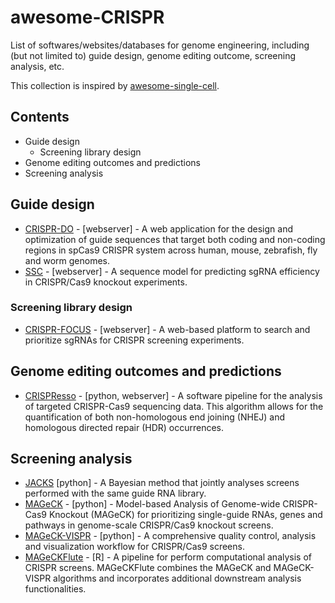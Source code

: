 # awesome-CRISPR
List of softwares/websites/databases for genome engineering, including (but not limited to) guide design, genome editing outcome, screening analysis, etc. 

This collection is inspired by [awesome-single-cell](https://github.com/seandavi/awesome-single-cell).

## Contents

- Guide design
  - Screening library design
- Genome editing outcomes and predictions
- Screening analysis

## Guide design

- [CRISPR-DO](http://cistrome.org/crispr/) - [webserver] - A web application for the design and optimization of guide sequences that target both coding and non-coding regions in spCas9 CRISPR system across human, mouse, zebrafish, fly and worm genomes.
- [SSC](http://cistrome.org/SSC/) - [webserver] - A sequence model for predicting sgRNA efficiency in CRISPR/Cas9 knockout experiments.

### Screening library design

- [CRISPR-FOCUS](http://cistrome.org/crispr-focus/) - [webserver] -  A web-based platform to search and prioritize sgRNAs for CRISPR screening experiments. 

## Genome editing outcomes and predictions

- [CRISPResso](https://github.com/lucapinello/CRISPResso) - [python, webserver] - A software pipeline for the analysis of targeted CRISPR-Cas9 sequencing data. This algorithm allows for the quantification of both non-homologous end joining (NHEJ) and homologous directed repair (HDR) occurrences.

## Screening analysis

- [JACKS](https://github.com/felicityallen/JACKS) [python] - A Bayesian method that jointly analyses screens performed with the same guide RNA library.
- [MAGeCK](https://bitbucket.org/liulab/mageck) - [python] - Model-based Analysis of Genome-wide CRISPR-Cas9 Knockout (MAGeCK) for prioritizing single-guide RNAs, genes and pathways in genome-scale CRISPR/Cas9 knockout screens. 
- [MAGeCK-VISPR](https://bitbucket.org/liulab/mageck-vispr) - [python] - A comprehensive quality control, analysis and visualization workflow for CRISPR/Cas9 screens.
- [MAGeCKFlute](https://bitbucket.org/liulab/mageckflute/) - [R] - A pipeline for perform computational analysis of CRISPR screens. MAGeCKFlute combines the MAGeCK and MAGeCK-VISPR algorithms and incorporates additional downstream analysis functionalities.

